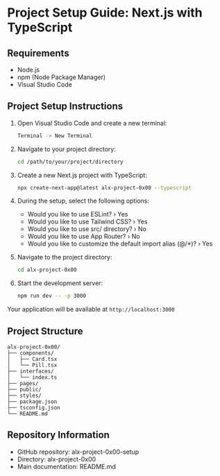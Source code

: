 # Project Setup Guide: Next.js with TypeScript

## Requirements
- Node.js
- npm (Node Package Manager)
- Visual Studio Code

## Project Setup Instructions

1. Open Visual Studio Code and create a new terminal:
   ```bash
   Terminal -> New Terminal
   ```

2. Navigate to your project directory:
   ```bash
   cd /path/to/your/project/directory
   ```

3. Create a new Next.js project with TypeScript:
   ```bash
   npx create-next-app@latest alx-project-0x00 --typescript
   ```

4. During the setup, select the following options:
   - Would you like to use ESLint? › Yes
   - Would you like to use Tailwind CSS? › Yes
   - Would you like to use src/ directory? › No
   - Would you like to use App Router? › No
   - Would you like to customize the default import alias (@/*)? › Yes

5. Navigate to the project directory:
   ```bash
   cd alx-project-0x00
   ```

6. Start the development server:
   ```bash
   npm run dev -- -p 3000
   ```

Your application will be available at `http://localhost:3000`

## Project Structure
```
alx-project-0x00/
├── components/
│   ├── Card.tsx
│   └── Pill.tsx
├── interfaces/
│   └── index.ts
├── pages/
├── public/
├── styles/
├── package.json
├── tsconfig.json
└── README.md
```

## Repository Information
- GitHub repository: alx-project-0x00-setup
- Directory: alx-project-0x00
- Main documentation: README.md